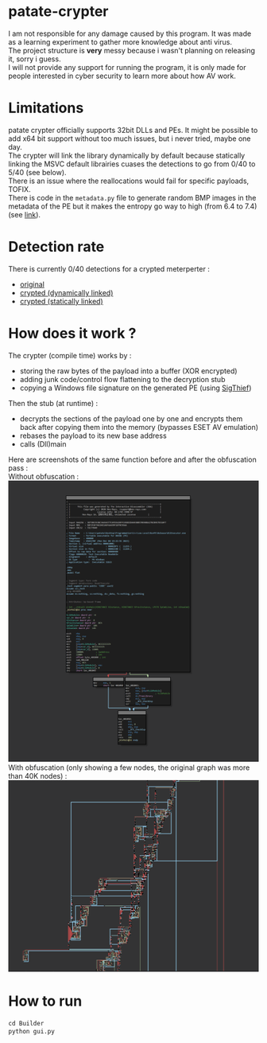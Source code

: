 # patate-crypter
I am not responsible for any damage caused by this program. It was made as a learning experiment to gather more knowledge about anti virus.<br>
The project structure is **very** messy because i wasn't planning on releasing it, sorry i guess.<br>
I will not provide any support for running the program, it is only made for people interested in cyber security to learn more about how AV work.

# Limitations
patate crypter officially supports 32bit DLLs and PEs. It might be possible to add x64 bit support without too much issues, but i never tried, maybe one day.<br>
The crypter will link the library dynamically by default because statically linking the MSVC default librairies cuases the detections to go from 0/40 to 5/40 (see below).<br>
There is an issue where the reallocations would fail for specific payloads, TOFIX.<br>
There is code in the `metadata.py` file to generate random BMP images in the metadata of the PE but it makes the entropy go way to high (from 6.4 to 7.4) (see [link](https://practicalsecurityanalytics.com/file-entropy/)).

# Detection rate
There is currently 0/40 detections for a crypted meterperter :
- [original](https://kleenscan.com/scan_result/c6ee0a65f7b88ff709b003357ba9e21a2c1488ad7c6f2314d00bdae45d542df8)
- [crypted (dynamically linked)](https://kleenscan.com/scan_result/be8a5e779c0269d2a87d9345118e180162852c4ed70e18f17838da8f879e87ae)
- [crypted (statically linked)](https://kleenscan.com/scan_result/0b65052a51ce5d3f7807fdae4c7ffc1c45f2868ab41f9073c3bd479b2c86b2a8)

# How does it work ?
The crypter (compile time) works by :
- storing the raw bytes of the payload into a buffer (XOR encrypted)
- adding junk code/control flow flattening to the decryption stub
- copying a Windows file signature on the generated PE (using [SigThief](https://github.com/secretsquirrel/SigThief))

Then the stub (at runtime) :
- decrypts the sections of the payload one by one and encrypts them back after copying them into the memory (bypasses ESET AV emulation)
- rebases the payload to its new base address
- calls (Dll)main

Here are screenshots of the same function before and after the obfuscation pass :<br>
Without obfuscation : <br>
![no_obfuscation](Screenshots/no_obfuscation.png)<br>
With obfuscation (only showing a few nodes, the original graph was more than 40K nodes) : <br>
![obfuscated](Screenshots/obfuscated.png)<br>

# How to run
```
cd Builder
python gui.py
```
